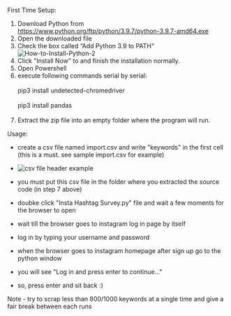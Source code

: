 First Time Setup:
  1. Download Python from https://www.python.org/ftp/python/3.9.7/python-3.9.7-amd64.exe
  2. Open the downloaded file
  3. Check the box called “Add Python 3.9 to PATH“
  ![How-to-Install-Python-2](https://user-images.githubusercontent.com/44648395/133725440-9ecce508-fba8-4f98-97cd-e36beda06a31.jpg)
  4. Click "Install Now" to and finish the installation normally.
  5. Open Powershell
  6. execute following commands serial by serial:<br></br>
    pip3 install undetected-chromedriver<br></br>
    pip3 install pandas<br></br>
  7. Extract the zip file into an empty folder where the program will run.

Usage:
-  create a csv file named import.csv and write "keywords" in the first cell (this is a must. see sample import.csv for example)
-  ![csv file header example](https://user-images.githubusercontent.com/44648395/133727864-44d04745-694f-438e-bd9b-4d81016e297c.png)

-  you must put this csv file in the folder where you extracted the source code (in step 7 above)
-  doubke click "Insta Hashtag Survey.py" file and wait a few moments for the browser to open
-  wait till the browser goes to instagram log in page by itself
-  log in by typing your username and password
-  when the browser goes to instagram homepage after sign up go to the python window
-  you will see "Log in and press enter to continue..."
-  so, press enter and sit back :)

 Note - try to scrap less than 800/1000 keywords at a single time and give a fair break between each runs
